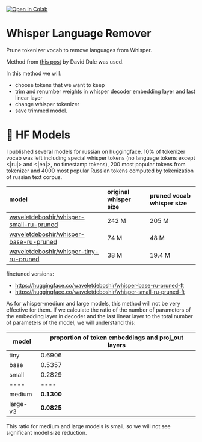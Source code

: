 [![Open In Colab](https://colab.research.google.com/assets/colab-badge.svg)](https://colab.research.google.com/github/waveletdeboshir/whisper-lang-remover/blob/main/whisper_lang_remover.ipynb)

# Whisper Language Remover

Prune tokenizer vocab to remove languages from Whisper.

Method from [this post](https://medium.com/m/global-identity-2?redirectUrl=https%3A%2F%2Ftowardsdatascience.com%2Fhow-to-adapt-a-multilingual-t5-model-for-a-single-language-b9f94f3d9c90) by David Dale was used.

In this method we will:
* choose tokens that we want to keep
* trim and renumber weights in whisper decoder embedding layer and last linear layer
* change whisper tokenizer
* save trimmed model.

# 🤗 HF Models
I published several models for russian on huggingface. 10% of tokenizer vocab was left including special whisper tokens (no language tokens except <|ru|> and <|en|>, no timestamp tokens), 200 most popular tokens from tokenizer and 4000 most popular Russian tokens computed by tokenization of russian text corpus.

| model | original whisper size | pruned vocab whisper size |
| :------ | :------ | :------ |
|[waveletdeboshir/whisper-small-ru-pruned](https://huggingface.co/waveletdeboshir/whisper-small-ru-pruned)| 242 M | 205 M |
|[waveletdeboshir/whisper-base-ru-pruned](https://huggingface.co/waveletdeboshir/whisper-base-ru-pruned)| 74 M | 48 M |
|[waveletdeboshir/whisper-tiny-ru-pruned](https://huggingface.co/waveletdeboshir/whisper-tiny-ru-pruned)| 38 M | 19.4 M |

finetuned versions:
* https://huggingface.co/waveletdeboshir/whisper-base-ru-pruned-ft
* https://huggingface.co/waveletdeboshir/whisper-small-ru-pruned-ft

As for whisper-medium and large models, this method will not be very effective for them. If we calculate the ratio of the number of parameters of the embedding layer in decoder and the last linear layer to the total number of parameters of the model, we will understand this:

| model | proportion of token embeddings and proj_out layers|
| ---- | ---- |
| tiny | 0.6906 |
| base | 0.5357 |
| small | 0.2829 |
| ---- | ---- |
| medium | **0.1300** |
| large-v3 | **0.0825** |

This ratio for medium and large models is small, so we will not see significant model size reduction.